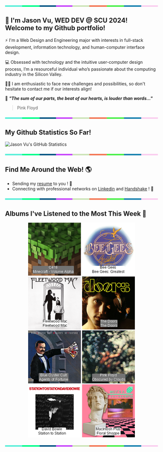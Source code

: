 <img src="./.github/workflows/banner_strip.png" width="100%" height="5px">

## 👋 I'm Jason Vu, WED DEV @ SCU 2024! Welcome to my Github portfolio! 

⚡ I'm a Web Design and Engineering major with interests in full-stack development, information technology, and human-computer interface design.

💻 Obsessed with technology and the intuitive user-computer design process, I’m a resourceful individual who’s passionate about the computing industry in the Silicon Valley.

🙋‍♂️ I am enthusiastic to face new challenges and possibilities, so don't hesitate to contact me if our interests align!

🤝 ***"The sum of our parts, the beat of our hearts, is louder than words..."***
> Pink Floyd

<img src="./.github/workflows/banner_strip.png" width="100%" height="5px">

## My Github Statistics So Far!
![Jason Vu's GitHub Statistics](https://github-readme-stats.vercel.app/api?username=JAVAB3ANS&show_icons=true)

<img src="./.github/workflows/banner_strip.png" width="100%" height="5px">

## Find Me Around the Web! 🌎
- Sending my [resume](https://javab3ans.github.io/pdfs/resume.pdf) to you ! 📝
- Connecting with professional networks on [Linkedin](https://www.linkedin.com/in/jason-anh-vu/) and [Handshake](https://scu.joinhandshake.com/stu/users/25718798) ! 💼  

<img src="./.github/workflows/banner_strip.png" width="100%" height="5px">

## Albums I've Listened to the Most This Week 🎹 

<!-- lastfm -->
<p align="center"><a href="https://www.last.fm/music/C418/Minecraft+-+Volume+Alpha"><img src="./album-covers-finished/album-cover_final_0.png" title="C418 - Minecraft - Volume Alpha"></a> <a href="https://www.last.fm/music/Bee+Gees/Bee+Gees:+Greatest"><img src="./album-covers-finished/album-cover_final_1.png" title="Bee Gees - Bee Gees: Greatest"></a> <a href="https://www.last.fm/music/Fleetwood+Mac/Fleetwood+Mac"><img src="./album-covers-finished/album-cover_final_2.png" title="Fleetwood Mac - Fleetwood Mac"></a> <a href="https://www.last.fm/music/The+Doors/The+Doors"><img src="./album-covers-finished/album-cover_final_3.png" title="The Doors - The Doors"></a> <a href="https://www.last.fm/music/Blue+%C3%96yster+Cult/Agents+of+Fortune"><img src="./album-covers-finished/album-cover_final_4.png" title="Blue Öyster Cult - Agents of Fortune"></a> <a href="https://www.last.fm/music/Pink+Floyd/Obscured+by+Clouds"><img src="./album-covers-finished/album-cover_final_5.png" title="Pink Floyd - Obscured by Clouds"></a> <a href="https://www.last.fm/music/David+Bowie/Station+to+Station"><img src="./album-covers-finished/album-cover_final_6.png" title="David Bowie - Station to Station"></a> <a href="https://www.last.fm/music/Macintosh+Plus/Floral+Shoppe"><img src="./album-covers-finished/album-cover_final_7.png" title="Macintosh Plus - Floral Shoppe"></a> </p>

<img src="./.github/workflows/banner_strip.png" width="100%" height="5px">
